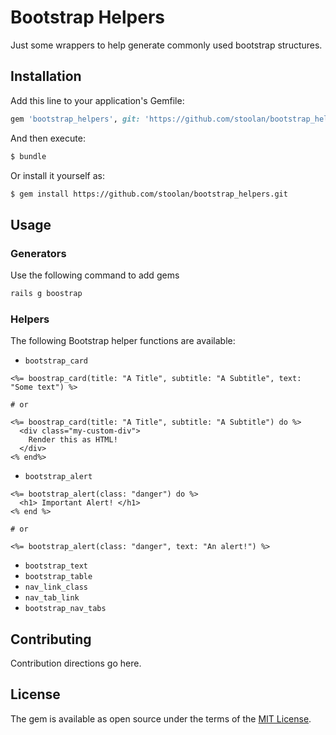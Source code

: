 # Bootstrap Helpers
Just some wrappers to help generate commonly used bootstrap structures.

## Installation
Add this line to your application's Gemfile:

```ruby
gem 'bootstrap_helpers', git: 'https://github.com/stoolan/bootstrap_helpers.git'
```

And then execute:
```bash
$ bundle
```

Or install it yourself as:
```bash
$ gem install https://github.com/stoolan/bootstrap_helpers.git
```

## Usage

### Generators

Use the following command to add gems 

```bash
rails g boostrap
```

### Helpers

The following Bootstrap helper functions are available:

* `bootstrap_card`

```erb
<%= boostrap_card(title: "A Title", subtitle: "A Subtitle", text: "Some text") %>

# or

<%= boostrap_card(title: "A Title", subtitle: "A Subtitle") do %>
  <div class="my-custom-div">
    Render this as HTML!
  </div>
<% end%>
```

* `bootstrap_alert`


```erb
<%= bootstrap_alert(class: "danger") do %>
  <h1> Important Alert! </h1>
<% end %>

# or

<%= bootstrap_alert(class: "danger", text: "An alert!") %>

```

* `bootstrap_text`
* `bootstrap_table`
* `nav_link_class`
* `nav_tab_link`
* `bootstrap_nav_tabs`


## Contributing
Contribution directions go here.

## License
The gem is available as open source under the terms of the [MIT License](https://opensource.org/licenses/MIT).
